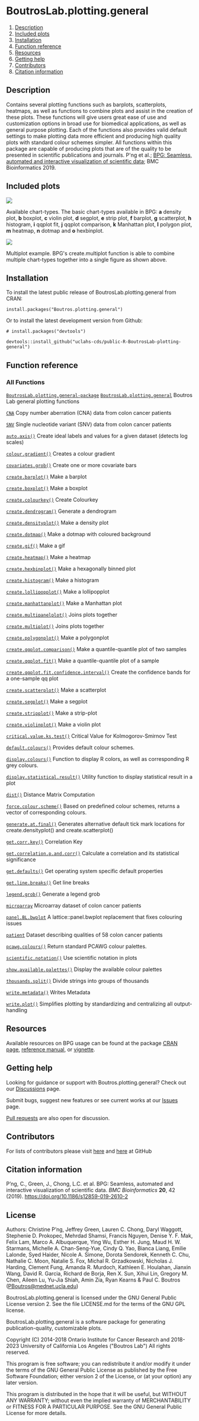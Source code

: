 # BoutrosLab.plotting.general

1. [Description](https://github.com/uclahs-cds/public-R-BoutrosLab-plotting-general#Description)
2. [Included plots](https://github.com/uclahs-cds/public-R-BoutrosLab-plotting-general#Included-plots)
3. [Installation](https://github.com/uclahs-cds/public-R-BoutrosLab-plotting-general#Installation)
4. [Function reference](https://github.com/uclahs-cds/public-R-BoutrosLab-plotting-general#Function-reference)
5. [Resources](https://github.com/uclahs-cds/public-R-BoutrosLab-plotting-general#Resources)
6. [Getting help](https://github.com/uclahs-cds/public-R-BoutrosLab-plotting-general#Getting-help)
7. [Contributors](https://github.com/uclahs-cds/public-R-BoutrosLab-plotting-general#Contributors)
8. [Citation information](https://github.com/uclahs-cds/public-R-BoutrosLab-plotting-general#Citation-information)

## Description

Contains several plotting functions such as barplots, scatterplots, heatmaps, as well as functions to combine plots and assist in the creation of these plots. 
These functions will give users great ease of use and customization options in broad use for biomedical applications, as well as general purpose plotting. 
Each of the functions also provides valid default settings to make plotting data more efficient and producing high quality plots with standard colour schemes simpler. 
All functions within this package are capable of producing plots that are of the quality to be presented in scientific publications and journals. 
P'ng et al.; [BPG: Seamless, automated and interactive visualization of scientific data](doi:10.1186/s12859-019-2610-2); BMC Bioinformatics 2019.

## Included plots
![](https://media.springernature.com/full/springer-static/image/art%3A10.1186%2Fs12859-019-2610-2/MediaObjects/12859_2019_2610_Fig1_HTML.png?as=webp)

Available chart-types. The basic chart-types available in BPG: **a** density plot, **b** boxplot, **c** violin plot, **d** segplot, **e** strip plot, **f** barplot, **g** scatterplot, **h** histogram, **i** qqplot fit, **j** qqplot comparison, **k** Manhattan plot, **l** polygon plot, **m** heatmap, **n** dotmap and **o** hexbinplot.

![](https://media.springernature.com/full/springer-static/image/art%3A10.1186%2Fs12859-019-2610-2/MediaObjects/12859_2019_2610_Fig2_HTML.png?as=webp)

Multiplot example. BPG's create.multiplot function is able to combine multiple chart-types together into a single figure as shown above.

## Installation
To install the latest public release of BoutrosLab.plotting.general from CRAN:

```
install.packages("Boutros.plotting.general")
```

Or to install the latest development version from Github:
```
# install.packages("devtools")

devtools::install_github("uclahs-cds/public-R-BoutrosLab-plotting-general")
```
## Function reference
### All Functions
[`BoutrosLab.plotting.general-package`](https://uclahs-cds.github.io/public-R-BoutrosLab-plotting-general/reference/BoutrosLab.plotting.general-package.html) [`BoutrosLab.plotting.general`](https://uclahs-cds.github.io/public-R-BoutrosLab-plotting-general/reference/BoutrosLab.plotting.general-package.html)
Boutros Lab general plotting functions

[`CNA`](https://uclahs-cds.github.io/public-R-BoutrosLab-plotting-general/reference/CNA.html)
Copy number aberration (CNA) data from colon cancer patients

[`SNV`](https://uclahs-cds.github.io/public-R-BoutrosLab-plotting-general/reference/SNV.html)
Single nucleotide variant (SNV) data from colon cancer patients

[`auto.axis()`](https://uclahs-cds.github.io/public-R-BoutrosLab-plotting-general/reference/auto.axis.html)
Create ideal labels and values for a given dataset (detects log scales)

[`colour.gradient()`](https://uclahs-cds.github.io/public-R-BoutrosLab-plotting-general/reference/colour.gradient.html)
Creates a colour gradient

[`covariates.grob()`](https://uclahs-cds.github.io/public-R-BoutrosLab-plotting-general/reference/covariates.grob.html)
Create one or more covariate bars

[`create.barplot()`](https://uclahs-cds.github.io/public-R-BoutrosLab-plotting-general/reference/create.barplot.html)
Make a barplot

[`create.boxplot()`](https://uclahs-cds.github.io/public-R-BoutrosLab-plotting-general/reference/create.boxplot.html)
Make a boxplot

[`create.colourkey()`](https://uclahs-cds.github.io/public-R-BoutrosLab-plotting-general/reference/create.colourkey.html)
Create Colourkey

[`create.dendrogram()`](https://uclahs-cds.github.io/public-R-BoutrosLab-plotting-general/reference/create.dendrogram.html)
Generate a dendrogram

[`create.densityplot()`](https://uclahs-cds.github.io/public-R-BoutrosLab-plotting-general/reference/create.densityplot.html)
Make a density plot

[`create.dotmap()`](https://uclahs-cds.github.io/public-R-BoutrosLab-plotting-general/reference/create.dotmap.html)
Make a dotmap with coloured background

[`create.gif()`](https://uclahs-cds.github.io/public-R-BoutrosLab-plotting-general/reference/create.gif.html)
Make a gif

[`create.heatmap()`](https://uclahs-cds.github.io/public-R-BoutrosLab-plotting-general/reference/create.heatmap.html)
Make a heatmap

[`create.hexbinplot()`](https://uclahs-cds.github.io/public-R-BoutrosLab-plotting-general/reference/create.hexbinplot.html)
Make a hexagonally binned plot

[`create.histogram()`](https://uclahs-cds.github.io/public-R-BoutrosLab-plotting-general/reference/create.histogram.html)
Make a histogram

[`create.lollipopplot()`](https://uclahs-cds.github.io/public-R-BoutrosLab-plotting-general/reference/create.lollipopplot.html)
Make a lollipopplot

[`create.manhattanplot()`](https://uclahs-cds.github.io/public-R-BoutrosLab-plotting-general/reference/create.manhattanplot.html)
Make a Manhattan plot

[`create.multipanelplot()`](https://uclahs-cds.github.io/public-R-BoutrosLab-plotting-general/reference/create.multipanelplot.html)
Joins plots together

[`create.multiplot()`](https://uclahs-cds.github.io/public-R-BoutrosLab-plotting-general/reference/create.multiplot.html)
Joins plots together

[`create.polygonplot()`](https://uclahs-cds.github.io/public-R-BoutrosLab-plotting-general/reference/create.polygonplot.html)
Make a polygonplot

[`create.qqplot.comparison()`](https://uclahs-cds.github.io/public-R-BoutrosLab-plotting-general/reference/create.qqplot.comparison.html)
Make a quantile-quantile plot of two samples

[`create.qqplot.fit()`](https://uclahs-cds.github.io/public-R-BoutrosLab-plotting-general/reference/create.qqplot.fit.html)
Make a quantile-quantile plot of a sample

[`create.qqplot.fit.confidence.interval()`](https://uclahs-cds.github.io/public-R-BoutrosLab-plotting-general/reference/create.qqplot.fit.confidence.interval.html)
Create the confidence bands for a one-sample qq plot

[`create.scatterplot()`](https://uclahs-cds.github.io/public-R-BoutrosLab-plotting-general/reference/create.scatterplot.html)
Make a scatterplot

[`create.segplot()`](https://uclahs-cds.github.io/public-R-BoutrosLab-plotting-general/reference/create.segplot.html)
Make a segplot

[`create.stripplot()`](https://uclahs-cds.github.io/public-R-BoutrosLab-plotting-general/reference/create.stripplot.html)
Make a strip-plot

[`create.violinplot()`](https://uclahs-cds.github.io/public-R-BoutrosLab-plotting-general/reference/create.violinplot.html)
Make a violin plot

[`critical.value.ks.test()`](https://uclahs-cds.github.io/public-R-BoutrosLab-plotting-general/reference/critical.value.ks.test.html)
Critical Value for Kolmogorov-Smirnov Test

[`default.colours()`](https://uclahs-cds.github.io/public-R-BoutrosLab-plotting-general/reference/default.colours.html)
Provides default colour schemes.

[`display.colours()`](https://uclahs-cds.github.io/public-R-BoutrosLab-plotting-general/reference/display.colours.html)
Function to display R colors, as well as corresponding R grey colours.

[`display.statistical.result()`](https://uclahs-cds.github.io/public-R-BoutrosLab-plotting-general/reference/display.statistical.result.html)
Utility function to display statistical result in a plot

[`dist()`](https://uclahs-cds.github.io/public-R-BoutrosLab-plotting-general/reference/dist.html)
Distance Matrix Computation

[`force.colour.scheme()`](https://uclahs-cds.github.io/public-R-BoutrosLab-plotting-general/reference/force.colour.scheme.html)
Based on predefined colour schemes, returns a vector of corresponding colours.

[`generate.at.final()`](https://uclahs-cds.github.io/public-R-BoutrosLab-plotting-general/reference/generate.at.final.html)
Generates alternative default tick mark locations for create.densityplot() and create.scatterplot()

[`get.corr.key()`](https://uclahs-cds.github.io/public-R-BoutrosLab-plotting-general/reference/get.corr.key.html)
Correlation Key

[`get.correlation.p.and.corr()`](https://uclahs-cds.github.io/public-R-BoutrosLab-plotting-general/reference/get.correlation.p.and.corr.html)
Calculate a correlation and its statistical significance

[`get.defaults()`](https://uclahs-cds.github.io/public-R-BoutrosLab-plotting-general/reference/get.defaults.html)
Get operating system specific default properties

[`get.line.breaks()`](https://uclahs-cds.github.io/public-R-BoutrosLab-plotting-general/reference/get.line.breaks.html)
Get line breaks

[`legend.grob()`](https://uclahs-cds.github.io/public-R-BoutrosLab-plotting-general/reference/legend.grob.html)
Generate a legend grob

[`microarray`](https://uclahs-cds.github.io/public-R-BoutrosLab-plotting-general/reference/microarray.html)
Microarray dataset of colon cancer patients

[`panel.BL.bwplot`](https://uclahs-cds.github.io/public-R-BoutrosLab-plotting-general/reference/panel.BL.bwplot.html)
A lattice::panel.bwplot replacement that fixes colouring issues

[`patient`](https://uclahs-cds.github.io/public-R-BoutrosLab-plotting-general/reference/patient.html)
Dataset describing qualities of 58 colon cancer patients

[`pcawg.colours()`](https://uclahs-cds.github.io/public-R-BoutrosLab-plotting-general/reference/pcawg.colours.html)
Return standard PCAWG colour palettes.

[`scientific.notation()`](https://uclahs-cds.github.io/public-R-BoutrosLab-plotting-general/reference/scientific.notation.html)
Use scientific notation in plots

[`show.available.palettes()`](https://uclahs-cds.github.io/public-R-BoutrosLab-plotting-general/reference/show.available.palettes.html)
Display the available colour palettes

[`thousands.split()`](https://uclahs-cds.github.io/public-R-BoutrosLab-plotting-general/reference/thousands.split.html)
Divide strings into groups of thousands

[`write.metadata()`](https://uclahs-cds.github.io/public-R-BoutrosLab-plotting-general/reference/write.metadata.html)
Writes Metadata

[`write.plot()`](https://uclahs-cds.github.io/public-R-BoutrosLab-plotting-general/reference/write.plot.html)
Simplifies plotting by standardizing and centralizing all output-handling

## Resources
Available resources on BPG usage can be found at the package [CRAN page](https://cloud.r-project.org/web/packages/BoutrosLab.plotting.general/index.html), [reference manual](https://cloud.r-project.org/web/packages/BoutrosLab.plotting.general/BoutrosLab.plotting.general.pdf), or [vignette](https://cloud.r-project.org/web/packages/BoutrosLab.plotting.general/vignettes/PlottingGuide.pdf).

## Getting help
Looking for guidance or support with Boutros.plotting.general? Check out our [Discussions](https://github.com/uclahs-cds/public-R-BoutrosLab-plotting-general/discussions) page.

Submit bugs, suggest new features or see current works at our [Issues](https://github.com/uclahs-cds/public-R-BoutrosLab-plotting-general/issues) page.

[Pull requests](https://github.com/uclahs-cds/public-R-BoutrosLab-plotting-general/pulls) are also open for discussion.

## Contributors
For lists of contributors please visit [here](https://uclahs-cds.github.io/public-R-BoutrosLab-plotting-general/authors.html) and [here](https://github.com/uclahs-cds/public-R-BoutrosLab-plotting-general/graphs/contributors) at GitHub

## Citation information
P’ng, C., Green, J., Chong, L.C. et al. BPG: Seamless, automated and interactive visualization of scientific data. *BMC Bioinformatics* **20**, 42 (2019). https://doi.org/10.1186/s12859-019-2610-2

## License

Authors: Christine P’ng, Jeffrey Green, Lauren C. Chong, Daryl Waggott, Stephenie D. Prokopec, Mehrdad Shamsi, Francis Nguyen, Denise Y. F. Mak, Felix Lam, Marco A. Albuquerque, Ying Wu, Esther H. Jung, Maud H. W. Starmans, Michelle A. Chan-Seng-Yue, Cindy Q. Yao, Bianca Liang, Emilie Lalonde, Syed Haider, Nicole A. Simone, Dorota Sendorek, Kenneth C. Chu, Nathalie C. Moon, Natalie S. Fox, Michal R. Grzadkowski, Nicholas J. Harding, Clement Fung, Amanda R. Murdoch, Kathleen E. Houlahan, Jianxin Wang, David R. Garcia, Richard de Borja, Ren X. Sun, Xihui Lin, Gregory M. Chen, Aileen Lu, Yu-Jia Shiah, Amin Zia, Ryan Kearns & Paul C. Boutros (PBoutros@mednet.ucla.edu)

BoutrosLab.plotting.general is licensed under the GNU General Public License version 2. See the file LICENSE.md for the terms of the GNU GPL license.

BoutrosLab.plotting.general is a software package for generating publication-quality, customizable plots.

Copyright (C) 2014-2018 Ontario Institute for Cancer Research and 2018-2023 University of California Los Angeles ("Boutros Lab") All rights reserved.

This program is free software; you can redistribute it and/or modify it under the terms of the GNU General Public License as published by the Free Software Foundation; either version 2 of the License, or (at your option) any later version.

This program is distributed in the hope that it will be useful, but WITHOUT ANY WARRANTY; without even the implied warranty of MERCHANTABILITY or FITNESS FOR A PARTICULAR PURPOSE. See the GNU General Public License for more details.